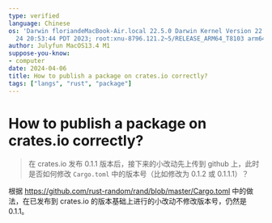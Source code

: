 ```yaml
---
type: verified
language: Chinese
os: 'Darwin floriandeMacBook-Air.local 22.5.0 Darwin Kernel Version 22.5.0: Mon Apr
  24 20:53:44 PDT 2023; root:xnu-8796.121.2~5/RELEASE_ARM64_T8103 arm64'
author: Julyfun MacOS13.4 M1
suppose-you-know:
- computer
date: 2024-04-06
title: How to publish a package on crates.io correctly?
tags: ["langs", "rust", "package"]
---
```

# How to publish a package on crates.io correctly? 

> 在 crates.io 发布 0.1.1 版本后，接下来的小改动先上传到 github 上，此时是否如何修改 `Cargo.toml` 中的版本号（比如修改为 0.1.2 或 0.1.1.1）？

根据 https://github.com/rust-random/rand/blob/master/Cargo.toml 中的做法，在已发布到 crates.io 的版本基础上进行的小改动不修改版本号，仍然是 0.1.1。

